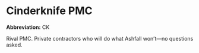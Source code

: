 # Cinderknife PMC

**Abbreviation:** CK

Rival PMC. Private contractors who will do what Ashfall won’t—no questions asked.
